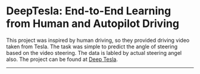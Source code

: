 # DeepTesla: End-to-End Learning from Human and Autopilot Driving
This project was inspired by human driving, so they provided driving video taken from Tesla. The task was simple to predict the angle of steering based on the video steering.
The data is labled by actual steering angel also. The project can be found at [Deep Tesla](http://selfdrivingcars.mit.edu/deepteslajs/).

-----
